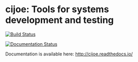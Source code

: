 # cijoe: Tools for systems development and testing

[![Build Status](https://travis-ci.org/safl/cijoe.svg?branch=master)](https://travis-ci.org/safl/cijoe)

[![Documentation Status](https://readthedocs.org/projects/cijoe/badge/?version=latest)](https://cijoe.readthedocs.io/en/latest/?badge=latest)

Documentation is available here: http://cijoe.readthedocs.io/
